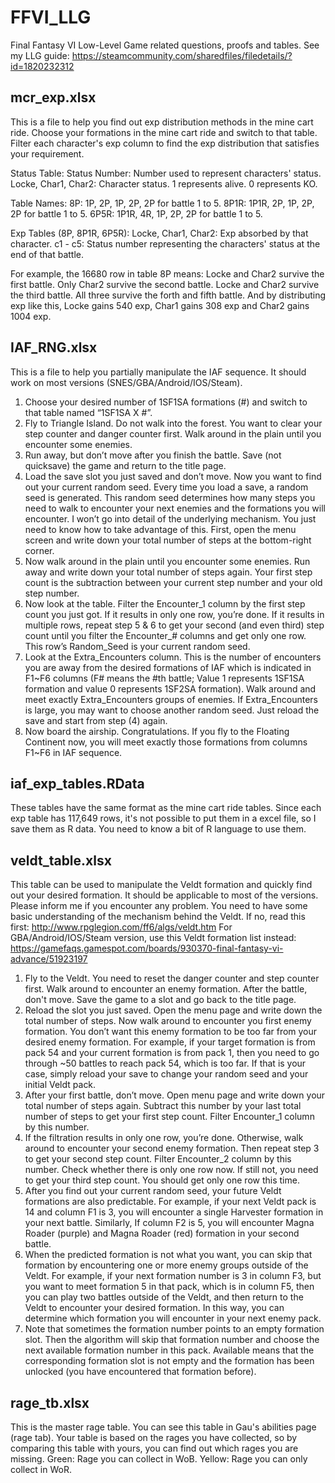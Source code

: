 # FFVI_LLG
Final Fantasy VI Low-Level Game related questions, proofs and tables. See my LLG guide:
https://steamcommunity.com/sharedfiles/filedetails/?id=1820232312

## mcr_exp.xlsx
This is a file to help you find out exp distribution methods in the mine cart ride. Choose your formations in the mine cart ride and switch to that table. Filter each character's exp column to find the exp distribution that satisfies your requirement.

Status Table:
Status Number:  Number used to represent characters' status.
Locke, Char1, Char2: Character status. 1 represents alive. 0 represents KO.

Table Names:
8P: 1P, 2P, 1P, 2P, 2P for battle 1 to 5.
8P1R: 1P1R, 2P, 1P, 2P, 2P for battle 1 to 5.
6P5R: 1P1R, 4R, 1P, 2P, 2P for battle 1 to 5.

Exp Tables (8P, 8P1R, 6P5R):
Locke, Char1, Char2: Exp absorbed by that character.
c1 - c5: Status number representing the characters' status at the end of that battle. 

For example, the 16680 row in table 8P means:
Locke and Char2 survive the first battle.
Only Char2 survive the second battle.
Locke and Char2 survive the third battle.
All three survive the forth and fifth battle.
And by distributing exp like this, Locke gains 540 exp, Char1 gains 308 exp and Char2 gains 1004 exp.

## IAF_RNG.xlsx
This is a file to help you partially manipulate the IAF sequence. It should work on most versions (SNES/GBA/Android/IOS/Steam).

1. Choose your desired number of 1SF1SA formations (#) and switch to that table named “1SF1SA X #”.
2. Fly to Triangle Island. Do not walk into the forest. You want to clear your step counter and danger counter first. Walk around in the plain until you encounter some enemies.
3. Run away, but don’t move after you finish the battle. Save (not quicksave) the game and return to the title page.
4. Load the save slot you just saved and don’t move. Now you want to find out your current random seed. Every time you load a save, a random seed is generated. This random seed determines how many steps you need to walk to encounter your next enemies and the formations you will encounter. I won’t go into detail of the underlying mechanism. You just need to know how to take advantage of this. First, open the menu screen and write down your total number of steps at the bottom-right corner.
5. Now walk around in the plain until you encounter some enemies. Run away and write down your total number of steps again. Your first step count is the subtraction between your current step number and your old step number. 
6. Now look at the table. Filter the Encounter_1 column by the first step count you just got. If it results in only one row, you’re done. If it results in multiple rows, repeat step 5 & 6 to get your second (and even third) step count until you filter the Encounter_# columns and get only one row. This row’s Random_Seed is your current random seed.
7. Look at the Extra_Encounters column. This is the number of encounters you are away from the desired formations of IAF which is indicated in F1~F6 columns (F# means the #th battle; Value 1 represents 1SF1SA formation and value 0 represents 1SF2SA formation). Walk around and meet exactly Extra_Encounters groups of enemies. If Extra_Encounters is large, you may want to choose another random seed. Just reload the save and start from step (4) again.
8. Now board the airship. Congratulations. If you fly to the Floating Continent now, you will meet exactly those formations from columns F1~F6 in IAF sequence.

## iaf_exp_tables.RData
These tables have the same format as the mine cart ride tables. Since each exp table has 117,649 rows, it's not possible to put them in a excel file, so I save them as R data. You need to know a bit of R language to use them.

## veldt_table.xlsx
This table can be used to manipulate the Veldt formation and quickly find out your desired formation. It should be applicable to most of the versions. Please inform me if you encounter any problem.
You need to have some basic understanding of the mechanism behind the Veldt. If no, read this first:
http://www.rpglegion.com/ff6/algs/veldt.htm
For GBA/Android/IOS/Steam version, use this Veldt formation list instead:
https://gamefaqs.gamespot.com/boards/930370-final-fantasy-vi-advance/51923197
 
1. Fly to the Veldt. You need to reset the danger counter and step counter first. Walk around to encounter an enemy formation. After the battle, don't move. Save the game to a slot and go back to the title page.
2. Reload the slot you just saved. Open the menu page and write down the total number of steps. Now walk around to encounter you first enemy formation. You don’t want this enemy formation to be too far from your desired enemy formation. For example, if your target formation is from pack 54 and your current formation is from pack 1, then you need to go through ~50 battles to reach pack 54, which is too far. If that is your case, simply reload your save to change your random seed and your initial Veldt pack.
3. After your first battle, don’t move. Open menu page and write down your total number of steps again. Subtract this number by your last total number of steps to get your first step count. Filter Encounter_1 column by this number.
4. If the filtration results in only one row, you’re done. Otherwise, walk around to encounter your second enemy formation. Then repeat step 3 to get your second step count. Filter Encounter_2 column by this number. Check whether there is only one row now. If still not, you need to get your third step count. You should get only one row this time.
5. After you find out your current random seed, your future Veldt formations are also predictable. For example, if your next Veldt pack is 14 and column F1 is 3, you will encounter a single Harvester formation in your next battle. Similarly, If column F2 is 5, you will encounter Magna Roader (purple) and Magna Roader (red) formation in your second battle.
6. When the predicted formation is not what you want, you can skip that formation by encountering one or more enemy groups outside of the Veldt. For example, if your next formation number is 3 in column F3, but you want to meet formation 5 in that pack, which is in column F5, then you can play two battles outside of the Veldt, and then return to the Veldt to encounter your desired formation. In this way, you can determine which formation you will encounter in your next enemy pack.
7. Note that sometimes the formation number points to an empty formation slot. Then the algorithm will skip that formation number and choose the next available formation number in this pack. Available means that the corresponding formation slot is not empty and the formation has been unlocked (you have encountered that formation before).

## rage_tb.xlsx
This is the master rage table. You can see this table in Gau's abilities page (rage tab). Your table is based on the rages you have collected, so by comparing this table with yours, you can find out which rages you are missing.
Green: Rage you can collect in WoB.
Yellow: Rage you can only collect in WoR.
